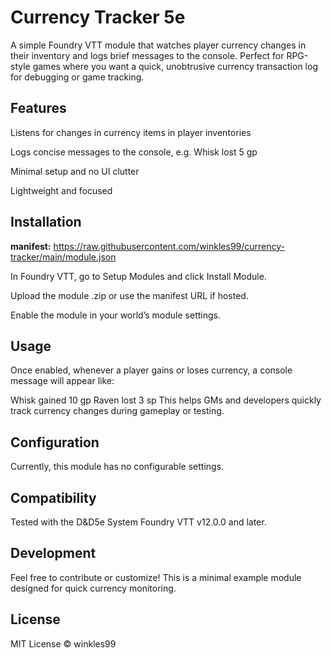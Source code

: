# Currency Tracker 5e
A simple Foundry VTT module that watches player currency changes in their inventory and logs brief messages to the console. Perfect for RPG-style games where you want a quick, unobtrusive currency transaction log for debugging or game tracking.

## Features
Listens for changes in currency items in player inventories

Logs concise messages to the console, e.g. Whisk lost 5 gp

Minimal setup and no UI clutter

Lightweight and focused

## Installation
**manifest:** https://raw.githubusercontent.com/winkles99/currency-tracker/main/module.json

In Foundry VTT, go to Setup Modules and click Install Module.

Upload the module .zip or use the manifest URL if hosted.

Enable the module in your world’s module settings.

## Usage
Once enabled, whenever a player gains or loses currency, a console message will appear like:

Whisk gained 10 gp
Raven lost 3 sp
This helps GMs and developers quickly track currency changes during gameplay or testing.

## Configuration
Currently, this module has no configurable settings.

## Compatibility
Tested with the D&D5e System Foundry VTT v12.0.0 and later.

## Development
Feel free to contribute or customize! This is a minimal example module designed for quick currency monitoring.

## License
MIT License ©  winkles99

